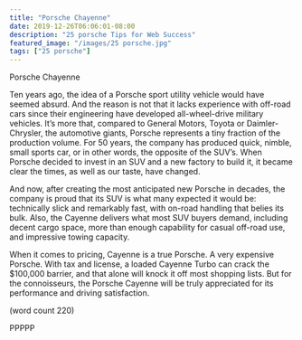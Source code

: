 ```yaml
---
title: "Porsche Chayenne"
date: 2019-12-26T06:06:01-08:00
description: "25 porsche Tips for Web Success"
featured_image: "/images/25 porsche.jpg"
tags: ["25 porsche"]
---
```


Porsche Chayenne


Ten years ago, the idea of a Porsche sport utility vehicle would 
have seemed absurd. And the reason is not that it lacks experience 
with off-road cars since their engineering have developed all-wheel-drive 
military vehicles. It’s more that, compared to General Motors, Toyota 
or Daimler-Chrysler, the automotive giants, Porsche represents a 
tiny fraction of the production volume. For 50 years, the company 
has produced quick, nimble, small sports car, or in other words, the 
opposite of the SUV’s. When Porsche decided to invest in an SUV 
and a new factory to build it, it became clear the times, as well as our 
taste, have changed. 

And now, after creating the most anticipated new Porsche in decades, 
the company is proud that its SUV is what many expected it would be: 
technically slick and remarkably fast, with on-road handling that belies
its bulk. Also, the Cayenne delivers what most SUV buyers demand, including 
decent cargo space, more than enough capability for casual off-road use, 
and impressive towing capacity.

When it comes to pricing, Cayenne is a true Porsche. A very expensive 
Porsche.  With tax and license, a loaded Cayenne Turbo can crack the 
$100,000 barrier, and that alone will knock it off most shopping lists. 
But for the connoisseurs, the Porsche Cayenne will be truly appreciated for 
its performance and driving satisfaction. 

(word count 220)

PPPPP


